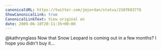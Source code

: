 ```yaml
---
canonicalURL: https://twitter.com/jmjordan/status/2107683776
ShowCanonicalLink: true
CanonicalLinkText: View original on
date: 2009-06-10T20:11:35+00:00
---
```

@kathrynglass Now that Snow Leopard is coming out in a few months? I hope you didn't buy it...